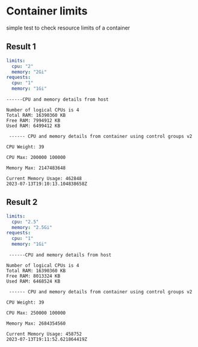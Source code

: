 # Container limits

simple test to check resource limits of a container



 ## Result 1
```yaml
limits:
  cpu: "2"
  memory: "2Gi"
requests:
  cpu: "1"
  memory: "1Gi"

```

```
------CPU and memory details from host 

Number of logical CPUs is 4
Total RAM: 16390360 KB
Free RAM: 7994912 KB
Used RAM: 6499412 KB

 ------ CPU and memory details from container using control groups v2 

CPU Weight: 39

CPU Max: 200000 100000

Memory Max: 2147483648

Current Memory Usage: 462848
2023-07-13T19:10:13.104838658Z
```


## Result 2

```yaml
limits:
  cpu: "2.5"
  memory: "2.5Gi"
requests:
  cpu: "1"
  memory: "1Gi"

```

```
 ------CPU and memory details from host 

Number of logical CPUs is 4
Total RAM: 16390360 KB
Free RAM: 8013324 KB
Used RAM: 6468524 KB

 ------ CPU and memory details from container using control groups v2 

CPU Weight: 39

CPU Max: 250000 100000

Memory Max: 2684354560

Current Memory Usage: 458752
2023-07-13T19:11:52.621864419Z
```